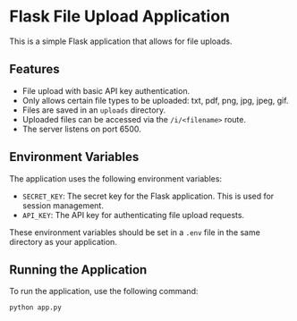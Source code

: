 # Flask File Upload Application

This is a simple Flask application that allows for file uploads.

## Features

- File upload with basic API key authentication.
- Only allows certain file types to be uploaded: txt, pdf, png, jpg, jpeg, gif.
- Files are saved in an `uploads` directory.
- Uploaded files can be accessed via the `/i/<filename>` route.
- The server listens on port 6500.

## Environment Variables

The application uses the following environment variables:

- `SECRET_KEY`: The secret key for the Flask application. This is used for session management.
- `API_KEY`: The API key for authenticating file upload requests.

These environment variables should be set in a `.env` file in the same directory as your application.

## Running the Application

To run the application, use the following command:

```bash
python app.py